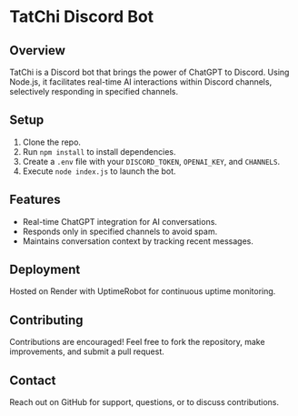 # TatChi Discord Bot

## Overview
TatChi is a Discord bot that brings the power of ChatGPT to Discord. Using Node.js, it facilitates real-time AI interactions within Discord channels, selectively responding in specified channels.

## Setup
1. Clone the repo.
2. Run `npm install` to install dependencies.
3. Create a `.env` file with your `DISCORD_TOKEN`, `OPENAI_KEY`, and `CHANNELS`.
4. Execute `node index.js` to launch the bot.

## Features
- Real-time ChatGPT integration for AI conversations.
- Responds only in specified channels to avoid spam.
- Maintains conversation context by tracking recent messages.

## Deployment
Hosted on Render with UptimeRobot for continuous uptime monitoring.

## Contributing
Contributions are encouraged! Feel free to fork the repository, make improvements, and submit a pull request.

## Contact
Reach out on GitHub for support, questions, or to discuss contributions.
